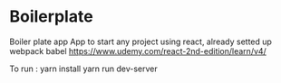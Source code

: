 # Boilerplate 
Boiler plate app
App to start any project using react, already setted up webpack babel 
https://www.udemy.com/react-2nd-edition/learn/v4/

To run : 
yarn install
yarn run dev-server
